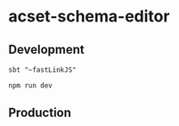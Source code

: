 # acset-schema-editor

## Development

```
sbt "~fastLinkJS"
```

```
npm run dev
```

## Production